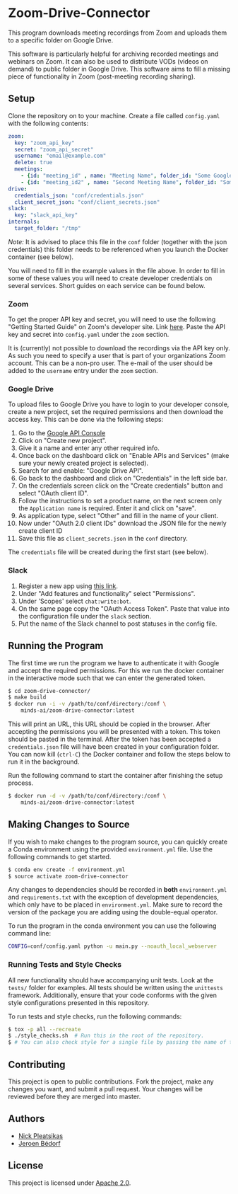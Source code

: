 # Zoom-Drive-Connector

This program downloads meeting recordings from Zoom and uploads them to a 
specific folder on Google Drive.

This software is particularly helpful for archiving recorded meetings and 
webinars on Zoom. It can also be used to distribute VODs (videos on demand) to
public folder in Google Drive. This software aims to fill a missing piece of 
functionality in Zoom (post-meeting recording sharing).

## Setup
Clone the repository on to your machine. Create a file called `config.yaml` with 
the following contents:
```yaml
zoom:
  key: "zoom_api_key"
  secret: "zoom_api_secret"
  username: "email@example.com"
  delete: true
  meetings: 
    - {id: "meeting_id" , name: "Meeting Name", folder_id: "Some Google Drive Folder ID", slack_channel: "channel_name"}
    - {id: "meeting_id2" , name: "Second Meeting Name", folder_id: "Some Google Drive Folder ID2", slack_channel: "channel_name2"}
drive:
  credentials_json: "conf/credentials.json"
  client_secret_json: "conf/client_secrets.json"
slack:
  key: "slack_api_key"
internals:
  target_folder: "/tmp"
``` 
*Note:* It is advised to place this file in the `conf` folder (together with the json credentials)
this folder needs to be referenced when you launch the Docker container (see below).

You will need to fill in the example values in the file above. In order to 
fill in some of these values you will need to create developer credentials on
several services. Short guides on each service can be found below.

### Zoom
To get the proper API key and secret, you will need to use the following 
"Getting Started Guide" on Zoom's developer site. Link [here](https://developer.zoom.us/docs/windows/introduction-and-pre-requisite/).
Paste the API key and secret into `config.yaml` under the `zoom` section.

It is (currently) not possible to download the recordings via the API key only. 
As such you need to specify a user that is part of your organizations Zoom account. 
This can be a non-pro user. The e-mail of the user should be added
to the `username` entry under the `zoom` section.

### Google Drive
To upload files to Google Drive you have to login to your developer console, create a new project,
set the required permissions and then download the access key. This can be done via the following
steps:

1. Go to the [Google API Console](https://console.developers.google.com/)
2. Click on "Create new project".
3. Give it a name and enter any other required info.
4. Once back on the dashboard click on "Enable APIs and Services" (make sure your newly 
created project is selected).
5. Search for and enable: "Google Drive API".
6. Go back to the dashboard and click on "Credentials" in the left side bar.
7. On the credentials screen click on the "Create credentials" button and select "OAuth client ID".
8. Follow the instructions to set a product name, on the next screen only the `Application name`
is required. Enter it and click on "save".
9. As application type, select "Other" and fill in the name of your client.
10. Now under "OAuth 2.0 client IDs" download the JSON file for the newly create client ID 
11. Save this file as `client_secrets.json` in the `conf` directory.

The `credentials` file will be created during the first start (see below).

### Slack
1. Register a new app using [this link](https://api.slack.com/apps/new).
2. Under "Add features and functionality" select "Permissions".
3. Under 'Scopes' select `chat:write:bot`.
4. On the same page copy the "OAuth Access Token".
   Paste that value into the configuration file under the `slack` section.
5. Put the name of the Slack channel to post statuses in the config file.

## Running the Program
The first time we run the program we have to authenticate it with Google and accept the required
permissions. For this we run the docker container in the interactive mode such that we 
can enter the generated token. 

```bash
$ cd zoom-drive-connector/
$ make build
$ docker run -i -v /path/to/conf/directory:/conf \
    minds-ai/zoom-drive-connector:latest
```

This will print an URL, this URL should be copied in the browser. After accepting the 
permissions you will be presented with a token. This token should be pasted in the 
terminal. After the token has been accepted a `credentials.json` file will have been 
created in your configuration folder. You can now kill (`ctrl-C`) the Docker container 
and follow the steps below to run it in the background.

Run the following command to start the container after finishing the setup process.
```bash
$ docker run -d -v /path/to/conf/directory:/conf \
    minds-ai/zoom-drive-connector:latest
```

## Making Changes to Source
If you wish to make changes to the program source, you can quickly create a 
Conda environment using the provided `environment.yml` file. Use the following
commands to get started.
```bash
$ conda env create -f environment.yml
$ source activate zoom-drive-connector
``` 

Any changes to dependencies should be recorded in **both** `environment.yml` and
`requirements.txt` with the exception of development dependencies, which 
only have to be placed in `environment.yml`. Make sure to record the version of the 
package you are adding using the double-equal operator.

To run the program in the conda environment you can use the following command line:
```bash
CONFIG=conf/config.yaml python -u main.py --noauth_local_webserver
```

### Running Tests and Style Checks
All new functionality should have accompanying unit tests. Look at the `tests/`
folder for examples. All tests should be written using the `unittests` framework.
Additionally, ensure that your code conforms with the given style configurations
presented in this repository.

To run tests and style checks, run the following commands:
```bash
$ tox -p all --recreate
$ ./style_checks.sh  # Run this in the root of the repository.
$ # You can also check style for a single file by passing the name of the file.
```

## Contributing
This project is open to public contributions. Fork the project, make any changes you
want, and submit a pull request. Your changes will be reviewed before they are merged
into master.

## Authors
- [Nick Pleatsikas](https://github.com/MrFlynn)
- [Jeroen Bédorf](https://github.com/jbedorf)

## License
This project is licensed under [Apache 2.0](LICENSE).
